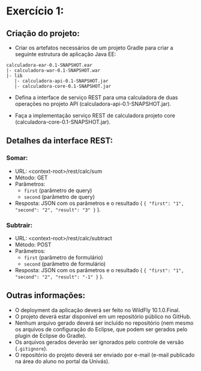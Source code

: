 
# Exercício 1:

## Criação do projeto:

* Criar os artefatos necessários de um projeto Gradle para criar a seguinte estrutura de aplicação Java EE:

```
calculadora-ear-0.1-SNAPSHOT.ear
|- calculadora-war-0.1-SNAPSHOT.war
|- lib
   |- calculadora-api-0.1-SNAPSHOT.jar
   |- calculadora-core-0.1-SNAPSHOT.jar
```

* Defina a interface de serviço REST para uma calculadora de duas operações no projeto API (calculadora-api-0.1-SNAPSHOT.jar).

* Faça a implementação serviço REST de calculadora projeto core (calculadora-core-0.1-SNAPSHOT.jar).

## Detalhes da interface REST:

### Somar:

* URL: \<context-root\>/rest/calc/sum
* Método: GET
* Parâmetros:
  * `first` (parâmetro de query)
  * `second` (parâmetro de query)
* Resposta: JSON com os parâmetros e o resultado ( `{ "first": "1", "second": "2", "result": "3" }` ).

### Subtrair:

* URL: \<context-root\>/rest/calc/subtract
* Método: POST
* Parâmetros:
  * `first` (parâmetro de formulário)
  * `second` (parâmetro de formulário)
* Resposta: JSON com os parâmetros e o resultado ( `{ "first": "1", "second": "2", "result": "-1" }` ).

## Outras informações:

* O deployment da aplicação deverá ser feito no WildFly 10.1.0.Final.
* O projeto deverá estar disponível em um repositório público no GitHub.
* Nenhum arquivo gerado deverá ser incluído no repositório (nem mesmo os arquivos de configuração do Eclipse, que podem ser gerados pelo plugin de Eclipse do Gradle).
* Os arquivos gerados deverão ser ignorados pelo controle de versão (`.gitignore`).
* O repositório do projeto deverá ser enviado por e-mail (e-mail publicado na área do aluno no portal da Univás).
